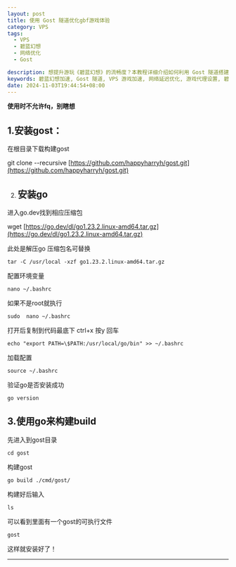 ```yaml
---
layout: post
title: 使用 Gost 隧道优化gbf游戏体验 
category: VPS
tags:
  - VPS
  - 碧蓝幻想
  - 网络优化
  - Gost

description: 想提升游玩《碧蓝幻想》的流畅度？本教程详细介绍如何利用 Gost 隧道搭建高速代理，降低延迟，优化网络连接，让游戏体验更上一层楼。
keywords: 碧蓝幻想加速, Gost 隧道, VPS 游戏加速, 网络延迟优化, 游戏代理设置, 碧蓝幻想流畅玩法
date: 2024-11-03T19:44:54+08:00
---
```

**使用时不允许fq，别瞎想**
## 1.安装gost：

在根目录下载构建gost

git clone --recursive [https://github.com/happyharryh/gost.git](https://github.com/happyharryh/gost.git)

2. ## 安装go

进入go.dev找到相应压缩包

wget [https://go.dev/dl/go1.23.2.linux-amd64.tar.gz](https://go.dev/dl/go1.23.2.linux-amd64.tar.gz)

此处是解压go 压缩包名可替换

```
tar -C /usr/local -xzf go1.23.2.linux-amd64.tar.gz
```

配置环境变量

```
nano ~/.bashrc
```

如果不是root就执行

```
sudo  nano ~/.bashrc
```

打开后复制到代码最底下 ctrl+x 按y 回车

```
echo "export PATH=\$PATH:/usr/local/go/bin" >> ~/.bashrc
```

加载配置

```
source ~/.bashrc
```

验证go是否安装成功

```
go version
```

## 3.使用go来构建build

先进入到gost目录

```
cd gost
```

构建gost

```
go build ./cmd/gost/
```

构建好后输入

```
ls
```

可以看到里面有一个gost的可执行文件

```
gost
```

这样就安装好了！

---

